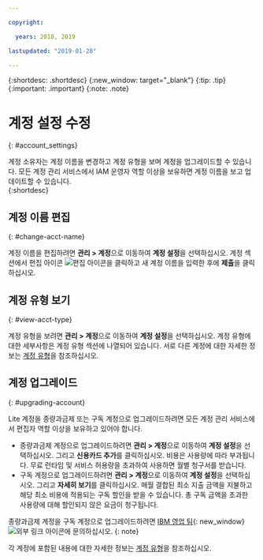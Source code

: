 ```yaml
---

copyright:

  years: 2018, 2019

lastupdated: "2019-01-28"

---
```


{:shortdesc: .shortdesc}
{:new_window: target="_blank"}
{:tip: .tip}
{:important: .important}
{:note: .note}


# 계정 설정 수정
{: #account_settings}

계정 소유자는 계정 이름을 변경하고 계정 유형을 보며 계정을 업그레이드할 수 있습니다. 모든 계정 관리 서비스에서 IAM 운영자 역할 이상을 보유하면 계정 이름을 보고 업데이트할 수 있습니다.  
{:shortdesc}

## 계정 이름 편집
{: #change-acct-name}

계정 이름을 편집하려면 **관리 > 계정**으로 이동하여 **계정 설정**을 선택하십시오. 계정 섹션에서 편집 아이콘 ![편집 아이콘](../icons/edit-tagging.svg)을 클릭하고 새 계정 이름을 입력한 후에 **제출**을 클릭하십시오.

## 계정 유형 보기
{: #view-acct-type}

계정 유형을 보려면 **관리 > 계정**으로 이동하여 **계정 설정**을 선택하십시오. 계정 유형에 대한 세부사항은 계정 유형 섹션에 나열되어 있습니다. 서로 다른 계정에 대한 자세한 정보는 [계정 유형](/docs/account?topic=account-accounts)을 참조하십시오.

## 계정 업그레이드
{: #upgrading-account}

Lite 계정을 종량과금제 또는 구독 계정으로 업그레이드하려면 모든 계정 관리 서비스에서 편집자 역할 이상을 보유하고 있어야 합니다.
  * 종량과금제 계정으로 업그레이드하려면 **관리 > 계정**으로 이동하여 **계정 설정**을 선택하십시오. 그리고 **신용카드 추가**를 클릭하십시오. 비용은 사용량에 따라 부과됩니다. 무료 런타임 및 서비스 허용량을 초과하여 사용하면 월별 청구서를 받습니다.
  * 구독 계정으로 업그레이드하려면 **관리 > 계정**으로 이동하여 **계정 설정**을 선택하십시오. 그리고 **자세히 보기**를 클릭하십시오. 매월 결합된 최소 지출 금액을 지불하고 해당 최소 비용에 적용되는 구독 할인을 받을 수 있습니다. 총 구독 금액을 초과한 사용량에 대해 할인되지 않은 요금이 청구됩니다.

종량과금제 계정을 구독 계정으로 업그레이드하려면 [IBM 영업 팀](https://www.ibm.com/cloud-computing/bluemix/contact-us){: new_window} ![외부 링크 아이콘](../icons/launch-glyph.svg "외부 링크 아이콘")에 문의하십시오.
{: note}

각 계정에 포함된 내용에 대한 자세한 정보는 [계정 유형](/docs/account?topic=account-accounts)을 참조하십시오.
